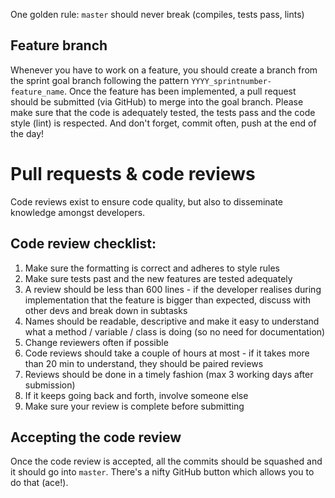 One golden rule: `master` should never break (compiles, tests pass, lints)

## Feature branch
Whenever you have to work on a feature, you should create a branch from the sprint goal branch following the pattern `YYYY_sprintnumber-feature_name`. Once the feature has been implemented, a pull request should be submitted (via GitHub) to merge into the goal branch. Please make sure that the code is adequately tested, the tests pass and the code style (lint) is respected. And don't forget, commit often, push at the end of the day!

# Pull requests & code reviews
Code reviews exist to ensure code quality, but also to disseminate knowledge amongst developers.

## Code review checklist:
1. Make sure the formatting is correct and adheres to style rules
2. Make sure tests past and the new features are tested adequately
3. A review should be less than 600 lines - if the developer realises during implementation that the feature is bigger than expected, discuss with other devs and break down in subtasks
4. Names should be readable, descriptive and make it easy to understand what a method / variable / class is doing (so no need for documentation)
5. Change reviewers often if possible
6. Code reviews should take a couple of hours at most - if it takes more than 20 min to understand, they should be paired reviews
7. Reviews should be done in a timely fashion (max 3 working days after submission)
8. If it keeps going back and forth, involve someone else
9. Make sure your review is complete before submitting

## Accepting the code review
Once the code review is accepted, all the commits should be squashed and it should go into `master`. There's a nifty GitHub button which allows you to do that (ace!).

